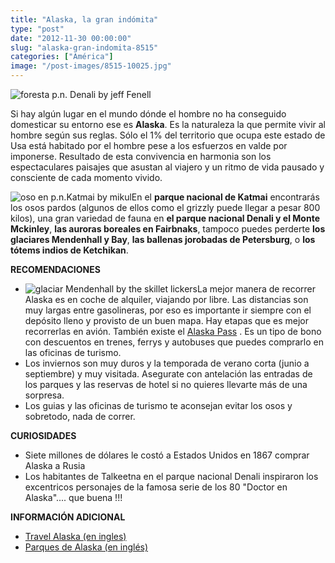 ```yaml
---
title: "Alaska, la gran indómita"
type: "post"
date: "2012-11-30 00:00:00"
slug: "alaska-gran-indomita-8515"
categories: ["América"]
image: "/post-images/8515-10025.jpg"
---
```


 ![foresta p.n. Denali by jeff Fenell](/post-images/8515-10025.jpg "foresta p.n. Denali by jeff Fenell")

 Si hay algún lugar en el mundo dónde el hombre no ha conseguido domesticar su entorno ese es **Alaska**. Es la naturaleza la que permite vivir al hombre según sus reglas. Sólo el 1% del territorio que ocupa este estado de Usa está habitado por el hombre pese a los esfuerzos en valde por imponerse. Resultado de esta convivencia en harmonia son los espectaculares paisajes que asustan al viajero y un ritmo de vida pausado y consciente de cada momento vivido.

 ![oso en p.n.Katmai by mikul](/post-images/8515-10027.jpg "oso en p.n.Katmai by mikul")En el **parque nacional de Katmai** encontrarás los osos pardos (algunos de ellos como el grizzly puede llegar a pesar 800 kilos), una gran variedad de fauna en **el parque nacional Denali y el Monte Mckinley**, **las auroras boreales en Fairbnaks**, tampoco puedes perderte **los glaciares Mendenhall y Bay**, **las ballenas jorobadas de Petersburg**, o **los tótems indios de Ketchikan**.

 **RECOMENDACIONES**

- ![glaciar Mendenhall by the skillet lickers](/post-images/8515-10026.jpg "glaciar Mendenhall by the skillet lickers")La mejor manera de recorrer Alaska es en coche de alquiler, viajando por libre. Las distancias son muy largas entre gasolineras, por eso es importante ir siempre con el depósito lleno y provisto de un buen mapa. Hay etapas que es mejor recorrerlas en avión. También existe el [Alaska Pass](http://www.akmhs.com) . Es un tipo de bono con descuentos en trenes, ferrys y autobuses que puedes comprarlo en las oficinas de turismo.
- Los inviernos son muy duros y la temporada de verano corta (junio a septiembre) y muy visitada. Asegurate con antelación las entradas de los parques y las reservas de hotel si no quieres llevarte más de una sorpresa.
- Los guias y las oficinas de turismo te aconsejan evitar los osos y sobretodo, nada de correr.

 **CURIOSIDADES**

- Siete millones de dólares le costó a Estados Unidos en 1867 comprar Alaska a Rusia
- Los habitantes de Talkeetna en el parque nacional Denali inspiraron los excentricos personajes de la famosa serie de los 80 "Doctor en Alaska".... que buena !!!

 **INFORMACIÓN ADICIONAL**

- [Travel Alaska (en ingles)  ](http://www.travelalaska.com/)
- [Parques de Alaska (en inglés)](http://www.alaskastateparks.org/)